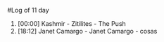 #Log of 11 day

1. [00:00] Kashmir - Zitilites - The Push
1. [18:12] Janet Camargo - Janet Camargo - cosas
